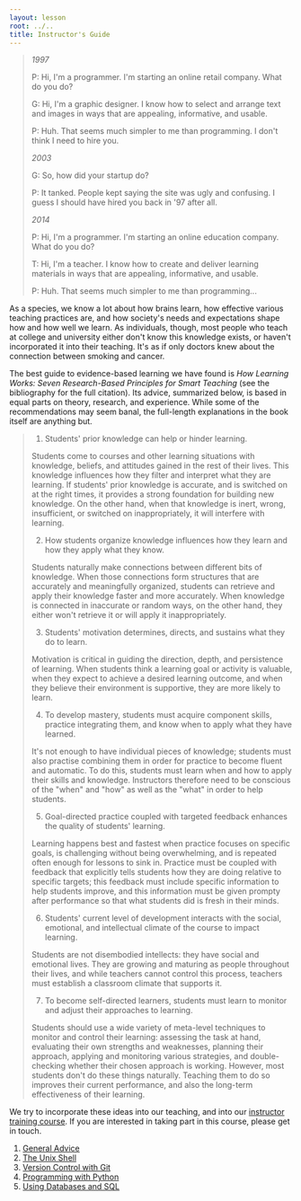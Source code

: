 ```yaml
---
layout: lesson
root: ../..
title: Instructor's Guide
---
```


> *1997*
>
> P: Hi, I'm a programmer. I'm starting an online retail company. What do you do?
> 
> G: Hi, I'm a graphic designer. I know how to select and arrange text and images in ways that are appealing, informative, and usable.
> 
> P: Huh. That seems much simpler to me than programming. I don't think I need to hire you.
>
> *2003*
> 
> G: So, how did your startup do?
> 
> P: It tanked. People kept saying the site was ugly and confusing. I guess I should have hired you back in '97 after all.
>
> *2014*
> 
> P: Hi, I'm a programmer. I'm starting an online education company. What do you do?
> 
> T: Hi, I'm a teacher. I know how to create and deliver learning materials in ways that are appealing, informative, and usable.
> 
> P: Huh. That seems much simpler to me than programming...

As a species,
we know a lot about how brains learn,
how effective various teaching practices are,
and how society's needs and expectations shape how and how well we learn.
As individuals,
though,
most people who teach at college and university either don't know this knowledge exists,
or haven't incorporated it into their teaching.
It's as if only doctors knew about the connection between smoking and cancer.

The best guide to evidence-based learning we have found is
*How Learning Works: Seven Research-Based Principles for Smart Teaching*
(see the bibliography for the full citation).
Its advice,
summarized below,
is based in equal parts on theory, research, and experience.
While some of the recommendations may seem banal,
the full-length explanations in the book itself are anything but.

> 1. Students' prior knowledge can help or hinder learning.
> 
> Students come to courses and other learning situations with knowledge, beliefs, and attitudes
> gained in the rest of their lives.
> This knowledge influences how they filter and interpret what they are learning.
> If students' prior knowledge is accurate, and is switched on at the right times,
> it provides a strong foundation for building new knowledge.
> On the other hand, when that knowledge is inert, wrong, insufficient, or switched on inappropriately,
> it will interfere with learning.
> 
> 2. How students organize knowledge influences how they learn and how they apply what they know.
> 
> Students naturally make connections between different bits of knowledge.
> When those connections form structures that are accurately and meaningfully organized,
> students can retrieve and apply their knowledge faster and more accurately.
> When knowledge is connected in inaccurate or random ways,
> on the other hand,
> they either won't retrieve it or will apply it inappropriately.
> 
> 3. Students' motivation determines, directs, and sustains what they do to learn.
> 
> Motivation is critical in guiding the direction, depth, and persistence of learning.
> When students think a learning goal or activity is valuable,
> when they expect to achieve a desired learning outcome,
> and when they believe their environment is supportive,
> they are more likely to learn.
> 
> 4. To develop mastery, students must acquire component skills, practice integrating them, and know when to apply what they have learned.
> 
> It's not enough to have individual pieces of knowledge;
> students must also practise combining them in order for practice to become fluent and automatic.
> To do this,
> students must learn when and how to apply their skills and knowledge.
> Instructors therefore need to be conscious of the "when" and "how" as well as the "what"
> in order to help students.
> 
> 5. Goal-directed practice coupled with targeted feedback enhances the quality of students' learning.
> 
> Learning happens best and fastest when practice focuses on specific goals,
> is challenging without being overwhelming,
> and is repeated often enough for lessons to sink in.
> Practice must be coupled with feedback that explicitly tells students how they are doing relative to specific targets;
> this feedback must include specific information to help students improve,
> and this information must be given prompty after performance so that what students did is fresh in their minds.
> 
> 6. Students' current level of development interacts with the social, emotional, and intellectual climate of the course to impact learning.
> 
> Students are not disembodied intellects:
> they have social and emotional lives.
> They are growing and maturing as people throughout their lives,
> and while teachers cannot control this process,
> teachers must establish a classroom climate that supports it.
> 
> 7. To become self-directed learners, students must learn to monitor and adjust their approaches to learning.
> 
> Students should use a wide variety of meta-level techniques to monitor and control their learning:
> assessing the task at hand,
> evaluating their own strengths and weaknesses,
> planning their approach,
> applying and monitoring various strategies,
> and double-checking whether their chosen approach is working.
> However, most students don't do these things naturally.
> Teaching them to do so improves their current performance,
> and also the long-term effectiveness of their learning.

We try to incorporate these ideas into our teaching,
and into our [instructor training course](http://teaching.software-carpentry.org).
If you are interested in taking part in this course,
please get in touch.

<div class="toc" markdown="1">

1.  [General Advice](01-general.html)
2.  [The Unix Shell](02-shell.html)
3.  [Version Control with Git](03-git.html)
4.  [Programming with Python](04-python.html)
5.  [Using Databases and SQL](05-sql.html)

</div>
